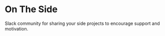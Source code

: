 # On The Side 

Slack community for sharing your side projects to encourage support and motivation.
